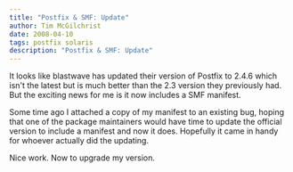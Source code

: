 ```yaml
---
title: "Postfix & SMF: Update"
author: Tim McGilchrist
date: 2008-04-10
tags: postfix solaris
description: "Postfix & SMF: Update"
---
```


It looks like blastwave has updated their version of Postfix to 2.4.6 which
isn't the latest but is much better than the 2.3 version they previously
had. But the exciting news for me is it now includes a SMF manifest.

Some time ago I attached a copy of my manifest to an existing bug, hoping that
one of the package maintainers would have time to update the official version to
include a manifest and now it does. Hopefully it came in handy for whoever
actually did the updating.

Nice work. Now to upgrade my version.
